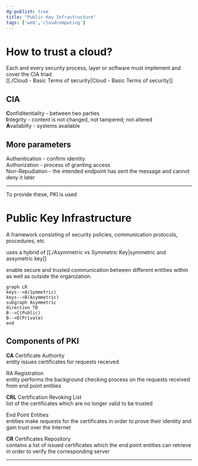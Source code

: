 ```yaml
---  
dg-publish: true  
title: "Public Key Infrastructure"  
tags: ['web','cloudcomputing']  
---  
```

# How to trust a cloud?   
  
Each and every security process, layer or software must implement and cover the CIA triad   
[[./Cloud - Basic Terms of security|Cloud - Basic Terms of security]]  
## CIA  
**C**onfiditentiality - between two parties   
**I**ntegrity - content is not changed, not tampered; not altered   
**A**vailabilty - systems available   
  
## More parameters  
Authentication - confirm identity   
Authorization - process of granting access  
Non-Repudiation - the intended endpoint has sent the message and cannot deny it later   
  
---  
To provide these, PKI is used  
  
# Public Key Infrastructure   
A framework consisting of security policies, communication protocols, procedures, etc  
  
uses a hybrid of [[./Asymmetric vs Symmetric Key|symmetric and assymetric key]]  
  
enable secure and trusted communication between different entities within as well as outside the organization.   
  
  
```mermaid  
graph LR  
keys-->A(Symmetric)  
keys-->B(Asymmetric)  
subgraph Asymmetric   
direction TB  
B-->C(Public)  
B-->D(Private)  
end  
```  
  
  
## Components of PKI   
  
**CA** Certificate Authority  
	 entity issues certificates for requests received  
	   
RA Registration  
	entity performs the background checking process on the requests received from end point entities   
  
**CRL** Certification Revoking List  
	list of the certificates which are no longer valid to be trusted   
  
End Point Entities  
	entities make requests for the certificates in order to prove their identity and gain trust over the Internet  
  
**CR** Certificates Repository  
	contains a list of issued certificates which the end point entities can retrieve in order to verify the corresponding server  
  
---